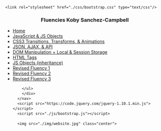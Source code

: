 <!DOCTYPE html>
<html>
<head>
    <meta charset="utf-8"> 

    <link rel="stylesheet" href="./css/bootstrap.css" type="text/css"/>

<title>Bro. Eddington - CS261</title>
<style>

.center {
  display: block;
  margin-left: auto;
  margin-right: auto;
  width: 50%;
}
</style>
</head>

<body>
    <nav class="navbar navbar-default">
        <div class="container-fluid">
          <div class="navbar-header">
            <h3 class="navbar-brand" style = "text-align: center;">Fluencies Koby Sanchez-Campbell</h3>
          </div>
          <ul class="nav navbar-nav">
            <li class="active"><a href="./index.html">Home</a></li>
            <li><a href="./week3/index3.html">JavaScript & JS Objects</a></li>
            <li><a href="./css3TTA/index.html">CSS3 Transitions, Transforms, & Animations</a></li>
            <li><a href="./CS261/landingPage.html">JSON, AJAX, & API</a></li>
            <li><a href="./DOMstuff/index.html">DOM Manipulation + Local & Session Storage</a></li>
            <li><a href="./HTMLtags/index.html">HTML Tags</a></li>
            <li><a href="./jsObjects/index.html">JS Objects (inheritance)</a></li>
            <li><a href="./revisions/one.html">Revised Fluency 1</a></li>
            <li><a href="./revisions/two.html">Revised Fluency 2</a></li>
            <li><a href="./revisions/three.html">Revised Fluency 3</a></li>


        </ul>   
        </div>
      </nav>
      <script src="https://code.jquery.com/jquery-1.10.1.min.js"></script>
      <script src="./js/bootstrap.js"></script>

      <img src="./img/website.jpg" class="center">
  
</body>
</html>
